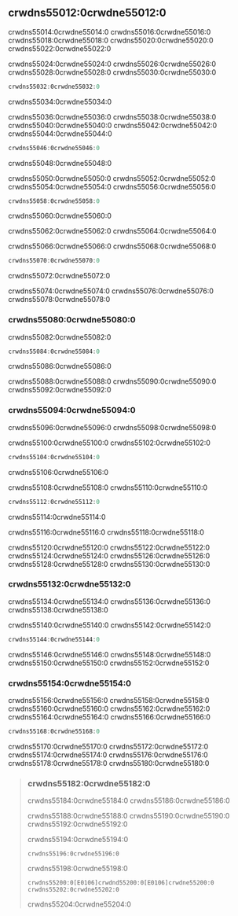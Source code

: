 ## crwdns55012:0crwdne55012:0

crwdns55014:0crwdne55014:0<!--
ignore --> crwdns55016:0crwdne55016:0 crwdns55018:0crwdne55018:0 crwdns55020:0crwdne55020:0 crwdns55022:0crwdne55022:0

crwdns55024:0crwdne55024:0 crwdns55026:0crwdne55026:0 crwdns55028:0crwdne55028:0 crwdns55030:0crwdne55030:0

```rust
crwdns55032:0crwdne55032:0
```

<span class="caption">crwdns55034:0crwdne55034:0</span>

crwdns55036:0crwdne55036:0 crwdns55038:0crwdne55038:0 crwdns55040:0crwdne55040:0 crwdns55042:0crwdne55042:0 crwdns55044:0crwdne55044:0

```rust
crwdns55046:0crwdne55046:0
```


<span class="caption">crwdns55048:0crwdne55048:0</span>

crwdns55050:0crwdne55050:0 crwdns55052:0crwdne55052:0 crwdns55054:0crwdne55054:0 crwdns55056:0crwdne55056:0

```rust
crwdns55058:0crwdne55058:0
```


<span class="caption">crwdns55060:0crwdne55060:0</span>

crwdns55062:0crwdne55062:0 crwdns55064:0crwdne55064:0

crwdns55066:0crwdne55066:0 crwdns55068:0crwdne55068:0

```rust
crwdns55070:0crwdne55070:0
```


<span class="caption">crwdns55072:0crwdne55072:0</span>

crwdns55074:0crwdne55074:0 crwdns55076:0crwdne55076:0 crwdns55078:0crwdne55078:0

<a id="using-the-field-init-shorthand-when-variables-and-fields-have-the-same-name"></a>

### crwdns55080:0crwdne55080:0

crwdns55082:0crwdne55082:0

```rust
crwdns55084:0crwdne55084:0
```


<span class="caption">crwdns55086:0crwdne55086:0</span>

crwdns55088:0crwdne55088:0 crwdns55090:0crwdne55090:0 crwdns55092:0crwdne55092:0

### crwdns55094:0crwdne55094:0

crwdns55096:0crwdne55096:0 crwdns55098:0crwdne55098:0

crwdns55100:0crwdne55100:0 crwdns55102:0crwdne55102:0

```rust
crwdns55104:0crwdne55104:0
```


<span class="caption">crwdns55106:0crwdne55106:0</span>

crwdns55108:0crwdne55108:0 crwdns55110:0crwdne55110:0

```rust
crwdns55112:0crwdne55112:0
```


<span class="caption">crwdns55114:0crwdne55114:0</span>

crwdns55116:0crwdne55116:0 crwdns55118:0crwdne55118:0

crwdns55120:0crwdne55120:0<!-- ignore --> crwdns55122:0crwdne55122:0 crwdns55124:0crwdne55124:0 crwdns55126:0crwdne55126:0 crwdns55128:0crwdne55128:0<!-- ignore --> crwdns55130:0crwdne55130:0

### crwdns55132:0crwdne55132:0

crwdns55134:0crwdne55134:0 crwdns55136:0crwdne55136:0 crwdns55138:0crwdne55138:0

crwdns55140:0crwdne55140:0 crwdns55142:0crwdne55142:0

```rust
crwdns55144:0crwdne55144:0
```

crwdns55146:0crwdne55146:0 crwdns55148:0crwdne55148:0 crwdns55150:0crwdne55150:0 crwdns55152:0crwdne55152:0

### crwdns55154:0crwdne55154:0

crwdns55156:0crwdne55156:0 crwdns55158:0crwdne55158:0<!-- ignore --> crwdns55160:0crwdne55160:0 crwdns55162:0crwdne55162:0 crwdns55164:0crwdne55164:0 crwdns55166:0crwdne55166:0

```rust
crwdns55168:0crwdne55168:0
```

crwdns55170:0crwdne55170:0 crwdns55172:0crwdne55172:0 crwdns55174:0crwdne55174:0 crwdns55176:0crwdne55176:0 crwdns55178:0crwdne55178:0 crwdns55180:0crwdne55180:0

> ### crwdns55182:0crwdne55182:0
> 
> crwdns55184:0crwdne55184:0 crwdns55186:0crwdne55186:0
> 
> crwdns55188:0crwdne55188:0 crwdns55190:0crwdne55190:0 crwdns55192:0crwdne55192:0
> 
> <span class="filename">crwdns55194:0crwdne55194:0</span>
> 
> <!-- CAN'T EXTRACT SEE https://github.com/rust-lang/mdBook/issues/1127 -->
> 
> ```rust,ignore,does_not_compile
> crwdns55196:0crwdne55196:0
> ```
> 
> crwdns55198:0crwdne55198:0
> 
> ```console
> crwdns55200:0[E0106]crwdnd55200:0[E0106]crwdne55200:0
> crwdns55202:0crwdne55202:0
> ```
> 
> crwdns55204:0crwdne55204:0

<!-- manual-regeneration
for the error above
after running update-rustc.sh:
pbcopy < listings/ch05-using-structs-to-structure-related-data/no-listing-02-reference-in-struct/output.txt
paste above
add `> ` before every line -->
